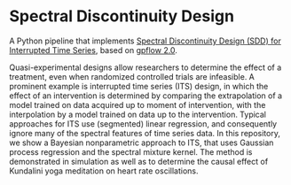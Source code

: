 
# Spectral Discontinuity Design
A Python pipeline that implements [Spectral Discontinuity Design (SDD) for Interrupted Time Series](http://proceedings.mlr.press/v136/leeftink20a/leeftink20a.pdf), based on [gpflow 2.0](https://gpflow.readthedocs.io/en/master/). 

Quasi-experimental designs allow researchers to determine the effect of a treatment, even when randomized controlled trials are infeasible. 
A prominent example is interrupted time series (ITS) design, in which the effect of an intervention is determined by comparing the extrapolation of a model trained on data acquired up to moment of intervention, with the interpolation by a model trained on data up to the intervention. 
Typical approaches for ITS use (segmented) linear regression, and consequently ignore many of the spectral features of time series data. 
In this repository, we show a Bayesian nonparametric approach to ITS, that uses Gaussian process regression and the spectral mixture kernel. The method is demonstrated in simulation as well as to determine the causal effect of Kundalini yoga meditation on heart rate oscillations. 

